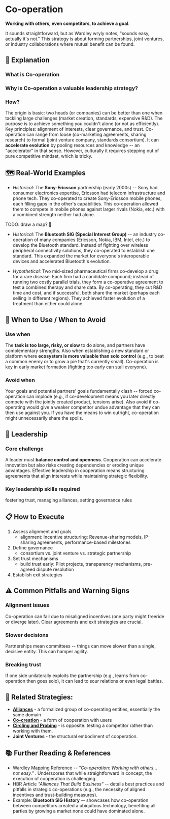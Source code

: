 # Co-operation

**Working with others, even competitors, to achieve a goal**.

It sounds straightforward, but as Wardley wryly notes, "sounds easy, actually it's not." This strategy is about forming partnerships, joint ventures, or industry collaborations where mutual benefit can be found.

## 🧠 **Explanation**

### What is Co-operation

### Why is Co-operation a valuable leadership strategy?

### How?

The origin is basic: two heads (or companies) can be better than one when tackling large challenges (market creation, standards, expensive R&D). The purpose is to achieve something you couldn't alone (or not as efficiently). Key principles: alignment of interests, clear governance, and trust. Co-operation can range from loose (co-marketing agreements, sharing research) to formal (joint venture company, standards consortium). It can **accelerate evolution** by pooling resources and knowledge -- an "accelerator" in that sense. However, culturally it requires stepping out of pure competitive mindset, which is tricky.

## 🗺️ **Real-World Examples**

-  *Historical:* The **Sony-Ericsson** partnership (early 2000s) -- Sony had consumer electronics expertise, Ericsson had telecom infrastructure and phone tech. They co-operated to create Sony-Ericsson mobile phones, each filling gaps in the other's capabilities. This co-operation allowed them to compete in mobile phones against larger rivals (Nokia, etc.) with a combined strength neither had alone.

TODO: draw a map? 🍋

-  *Historical:* The **Bluetooth SIG (Special Interest Group)** -- an industry co-operation of many companies (Ericsson, Nokia, IBM, Intel, etc.) to develop the Bluetooth standard. Instead of fighting over wireless peripheral connectivity solutions, they co-operated to establish one standard. This expanded the market for everyone's interoperable devices and accelerated Bluetooth's evolution.

-  *Hypothetical:* Two mid-sized pharmaceutical firms co-develop a drug for a rare disease. Each firm had a candidate compound; instead of running two costly parallel trials, they form a co-operative agreement to test a combined therapy and share data. By co-operating, they cut R&D time and cost, and if successful, both share the market (perhaps each selling in different regions). They achieved faster evolution of a treatment than either could alone.

## 🚦 **When to Use / When to Avoid**

### **Use when**

The **task is too large, risky, or slow** to do alone, and partners have complementary strengths. Also when establishing a new standard or platform where **ecosystem is more valuable than solo control** (e.g., to beat a common enemy or to grow a pie that's currently small). Co-operation is key in early market formation (fighting too early can stall everyone).

### **Avoid when**

Your goals and potential partners' goals fundamentally clash -- forced co-operation can implode (e.g., if co-development means you later directly compete with the jointly created product, tensions arise). Also avoid if co-operating would give a weaker competitor undue advantage that they can then use against you. If you have the means to win outright, co-operation might unnecessarily share the spoils.

## 🎯 Leadership

### Core challenge 

A leader must **balance control and openness**. Cooperation can accelerate innovation but also risks creating dependencies or eroding unique advantages. Effective leadership in cooperation means structuring agreements that align interests while maintaining strategic flexibility.

### Key leadership skills required

fostering trust, managing alliances, setting governance rules

## 📋 How to Execute

1. Assess alignment and goals
   - alignment: Incentive structuring: Revenue-sharing models, IP-sharing agreements, performance-based milestones
2. Define governance
   - consortium vs. joint venture vs. strategic partnership
3. Set trust mechanisms
   - build trust early: Pilot projects, transparency mechanisms, pre-agreed dispute resolution
4. Establish exit strategies

## ⚠️ **Common Pitfalls and Warning Signs**

### **Alignment issues**

Co-operation can fail due to misaligned incentives (one party might freeride or diverge later). Clear agreements and exit strategies are crucial.

### **Slower decisions**

Partnerships mean committees -- things can move slower than a single, decisive entity. This can hamper agility.

### **Breaking trust**

If one side unilaterally exploits the partnership (e.g., learns from co-operation then goes solo), it can lead to sour relations or even legal battles.

## 🔀 **Related Strategies:**

- [**Alliances**](/strategies/ecosystem/alliances) - a formalized group of co-operating entities, essentially the same domain
- [**Co-creation**](/strategies/ecosystem/co-creation) - a form of cooperation with users
- [**Circling and Probing**](/strategies/competitor/circling-and-probing) - is opposite: testing a competitor rather than working with them.
- **Joint Ventures** - the structural embodiment of cooperation.


## 📚 **Further Reading & References**

-  Wardley Mapping Reference -- *"Co-operation: Working with others... not easy."* . Underscores that while straightforward in concept, the execution of cooperation is challenging.
-  HBR Article *"Alliances That Build Business"* -- details best practices and pitfalls in strategic co-operations (e.g., the necessity of aligned incentives and trust-building measures).
-  Example: **Bluetooth SIG History** -- showcases how co-operation between competitors created a ubiquitous technology, benefiting all parties by growing a market none could have dominated alone.
